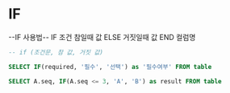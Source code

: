 # IF
--IF 사용법--
IF 조건 참일때 값 ELSE 거짓일때 값 END 컬럼명

```sql
-- if (조건문, 참 값, 거짓 값)

SELECT IF(required, '필수', '선택') as '필수여부' FROM table

SELECT A.seq, IF(A.seq <= 3, 'A', 'B') as result FROM table 
```